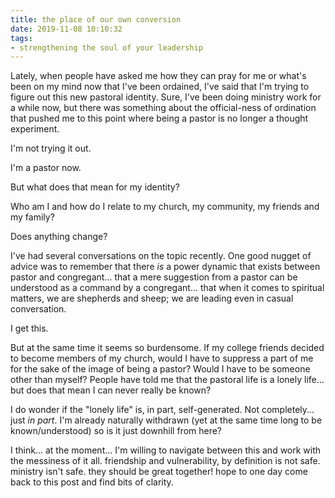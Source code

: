 ```yaml
---
title: the place of our own conversion
date: 2019-11-08 10:10:32
tags:
- strengthening the soul of your leadership
---
```

Lately, when people have asked me how they can pray for me or what's been on my mind now that I've been ordained, I've said that I'm trying to figure out this new pastoral identity. Sure, I've been doing ministry work for a while now, but there was something about the official-ness of ordination that pushed me to this point where being a pastor is no longer a thought experiment. 

I'm not trying it out. 

I'm a pastor now. 

But what does that mean for my identity?

Who am I and how do I relate to my church, my community, my friends and my family?

Does anything change?

I've had several conversations on the topic recently. One good nugget of advice was to remember that there _is_ a power dynamic that exists between pastor and congregant... that a mere suggestion from a pastor can be understood as a command by a congregant... that when it comes to spiritual matters, we are shepherds and sheep; we are leading even in casual conversation. 

I get this. 

But at the same time it seems so burdensome. If my college friends decided to become members of my church, would I have to suppress a part of me for the sake of the image of being a pastor? Would I have to be someone other than myself? People have told me that the pastoral life is a lonely life... but does that mean I can never really be known?

I do wonder if the "lonely life" is, in part, self-generated. Not completely... just _in part_. I'm already naturally withdrawn (yet at the same time long to be known/understood) so is it just downhill from here?

I think... at the moment... I'm willing to navigate between this and work with the messiness of it all. friendship and vulnerability, by definition is not safe. ministry isn't safe. they should be great together! hope to one day come back to this post and find bits of clarity.